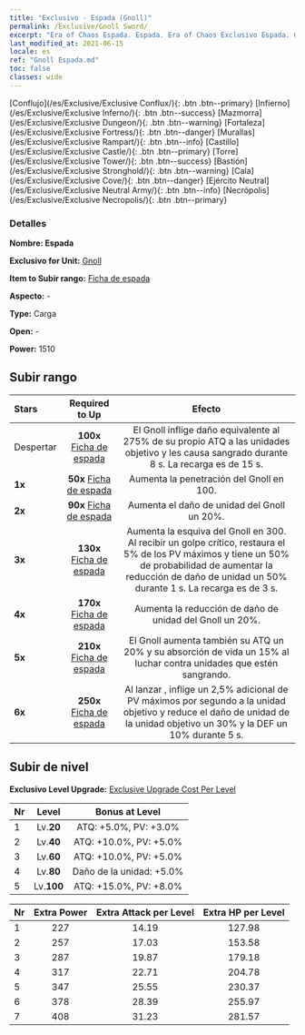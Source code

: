 ```yaml
---
title: "Exclusivo - Espada (Gnoll)"
permalink: /Exclusive/Gnoll Sword/
excerpt: "Era of Chaos Espada. Espada. Era of Chaos Exclusivo Espada. Gnoll Exclusivo."
last_modified_at: 2021-06-15
locale: es
ref: "Gnoll Espada.md"
toc: false
classes: wide
---
```

 [Conflujo](/es/Exclusive/Exclusive Conflux/){: .btn .btn--primary} [Infierno](/es/Exclusive/Exclusive Inferno/){: .btn .btn--success} [Mazmorra](/es/Exclusive/Exclusive Dungeon/){: .btn .btn--warning} [Fortaleza](/es/Exclusive/Exclusive Fortress/){: .btn .btn--danger} [Murallas](/es/Exclusive/Exclusive Rampart/){: .btn .btn--info} [Castillo](/es/Exclusive/Exclusive Castle/){: .btn .btn--primary} [Torre](/es/Exclusive/Exclusive Tower/){: .btn .btn--success} [Bastión](/es/Exclusive/Exclusive Stronghold/){: .btn .btn--warning} [Cala](/es/Exclusive/Exclusive Cove/){: .btn .btn--danger} [Ejército Neutral](/es/Exclusive/Exclusive Neutral Army/){: .btn .btn--info} [Necrópolis](/es/Exclusive/Exclusive Necropolis/){: .btn .btn--primary} 

### Detalles
 **Nombre: Espada** 

 **Exclusivo for Unit:** [Gnoll](/es/units/Gnoll/) 

 **Item to Subir rango:** [Ficha de espada](/ItemsES/con_912/)

 **Aspecto:** -

 **Type:** Carga

 **Open:** -

 **Power:** 1510

## Subir rango

  |     Stars    |  Required to Up | Efecto |
  |:-------------|:---------------:|:---------------:|
  |  Despertar  | **100x** [Ficha de espada](/ItemsES/con_912/) | <Heridas Abiertas> El Gnoll inflige daño equivalente al 275% de su propio ATQ a las unidades objetivo y les causa sangrado durante 8 s. La recarga es de 15 s. |
  | **1x** <i class="fas fa-star"/> | **50x** [Ficha de espada](/ItemsES/con_912/) | Aumenta la penetración del Gnoll en 100. |
  | **2x** <i class="fas fa-star"/> | **90x** [Ficha de espada](/ItemsES/con_912/) | Aumenta el daño de unidad del Gnoll un 20%. |
  | **3x** <i class="fas fa-star"/> | **130x** [Ficha de espada](/ItemsES/con_912/) | Aumenta la esquiva del Gnoll en 300. Al recibir un golpe crítico, restaura el 5% de los PV máximos y tiene un 50% de probabilidad de aumentar la reducción de daño de unidad un 50% durante 1 s. La recarga es de 3 s. |
  | **4x** <i class="fas fa-star"/> | **170x** [Ficha de espada](/ItemsES/con_912/) | Aumenta la reducción de daño de unidad del Gnoll un 20%. |
  | **5x** <i class="fas fa-star"/> | **210x** [Ficha de espada](/ItemsES/con_912/) | El Gnoll aumenta también su ATQ un 20% y su absorción de vida un 15% al luchar contra unidades que estén sangrando. |
  | **6x** <i class="fas fa-star"/> | **250x** [Ficha de espada](/ItemsES/con_912/) | Al lanzar <Heridas Abiertas>, inflige un 2,5% adicional de PV máximos por segundo a la unidad objetivo y reduce el daño de unidad de la unidad objetivo un 30% y la DEF un 10% durante 5 s. |


## Subir de nivel
 **Exclusivo Level Upgrade:** [Exclusive Upgrade Cost Per Level](/Exclusive/ExclusiveUpgradeCostPerLevel/)

  |  Nr  |   Level  | Bonus at Level |
  |:-----|:--------:|:--------------:|
  | 1 | Lv.**20** | ATQ: +5.0%, PV: +3.0% |
  | 2 | Lv.**40** | ATQ: +10.0%, PV: +5.0% |
  | 3 | Lv.**60** | ATQ: +10.0%, PV: +5.0% |
  | 4 | Lv.**80** | Daño de la unidad: +5.0% |
  | 5 | Lv.**100** | ATQ: +15.0%, PV: +8.0% |


  |  Nr  |  Extra Power | Extra Attack per Level | Extra HP per Level |
  |:-----|:--------:|:--------:|:--------:|
  | 1 | 227 | 14.19 | 127.98 |
  | 2 | 257 | 17.03 | 153.58 |
  | 3 | 287 | 19.87 | 179.18 |
  | 4 | 317 | 22.71 | 204.78 |
  | 5 | 347 | 25.55 | 230.37 |
  | 6 | 378 | 28.39 | 255.97 |
  | 7 | 408 | 31.23 | 281.57 |


